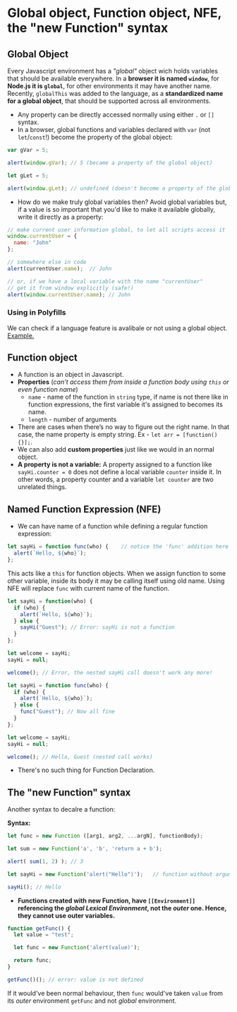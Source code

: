 # Global object, Function object, NFE, the "new Function" syntax

## Global Object
Every Javascript environment has a *"global"* object wich holds variables that should be available everywhere. In a **browser it is named `window`**, for **Node.js it is `global`**, for other environments it may have another name. Recently, `globalThis` was added to the language, as a **standardized name for a global object**, that should be supported across all environments.

- Any property can be directly accessed normally using either `.` or `[]` syntax.
- In a browser, global functions and variables declared with `var` (not `let`/`const`!) become the property of the global object:
```js
var gVar = 5;

alert(window.gVar); // 5 (became a property of the global object)
```

```js
let gLet = 5;

alert(window.gLet); // undefined (doesn't become a property of the global object)
```

- How do we make truly global variables then? Avoid global variables but, if a value is so important that you'd like to make it available globally, write it directly as a property:

```js
// make current user information global, to let all scripts access it
window.currentUser = {
  name: "John"
};

// somewhere else in code
alert(currentUser.name);  // John

// or, if we have a local variable with the name "currentUser"
// get it from window explicitly (safe!)
alert(window.currentUser.name); // John
```

### Using in Polyfills
We can check if a language feature is avalibale or not using a global object. [Example.](https://javascript.info/global-object#using-for-polyfills)

## Function object
- A function is an object in Javascript. 
- **Properties** (*can't access them from inside a function body using `this` or even function name*)
  - `name` - name of the function in `string` type, if name is not there like in function expressions, the first variable it's assigned to becomes its name.  
  - `length` - number of arguments
- There are cases when there’s no way to figure out the right name. In that case, the name property is empty string. Ex - `let arr = [function() {}];`.
- We can also add **custom properties** just like we would in an normal object.
- **A property is not a variable:** A property assigned to a function like `sayHi.counter = 0` does not define a local variable `counter` inside it. In other words, a property counter and a variable `let counter` are two unrelated things.

## Named Function Expression (NFE)
- We can have name of a function while defining a regular function expression:
```js
let sayHi = function func(who) {    // notice the 'func' addition here
  alert(`Hello, ${who}`);
};
```
This acts like a `this` for function objects. When we assign function to some other variable, inside its body it may be calling itself using old name. Using NFE will replace `func` with current name of the function.

```js
let sayHi = function(who) {
  if (who) {
    alert(`Hello, ${who}`);
  } else {
    sayHi("Guest"); // Error: sayHi is not a function
  }
};

let welcome = sayHi;
sayHi = null;

welcome(); // Error, the nested sayHi call doesn't work any more!
```

```js
let sayHi = function func(who) {
  if (who) {
    alert(`Hello, ${who}`);
  } else {
    func("Guest"); // Now all fine
  }
};

let welcome = sayHi;
sayHi = null;

welcome(); // Hello, Guest (nested call works)
```
- There's no such thing for Function Declaration.

## The "new Function" syntax
Another syntax to decalre a function: 

**Syntax:**
```js
let func = new Function ([arg1, arg2, ...argN], functionBody);
```

```js
let sum = new Function('a', 'b', 'return a + b');

alert( sum(1, 2) ); // 3

let sayHi = new Function('alert("Hello")');   // function without arguments

sayHi(); // Hello
```

- **Functions created with new Function, have `[[Environment]]` referencing the *global Lexical Environment*, not the *outer* one. Hence, they cannot use outer variables.**
```js
function getFunc() {
  let value = "test";

  let func = new Function('alert(value)');

  return func;
}

getFunc()(); // error: value is not defined
```
If it would've been normal behaviour, then `func` would've taken `value` from its *outer* environment `getFunc` and not *global* environment.
